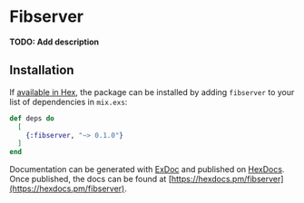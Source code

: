 # Fibserver

**TODO: Add description**

## Installation

If [available in Hex](https://hex.pm/docs/publish), the package can be installed
by adding `fibserver` to your list of dependencies in `mix.exs`:

```elixir
def deps do
  [
    {:fibserver, "~> 0.1.0"}
  ]
end
```

Documentation can be generated with [ExDoc](https://github.com/elixir-lang/ex_doc)
and published on [HexDocs](https://hexdocs.pm). Once published, the docs can
be found at [https://hexdocs.pm/fibserver](https://hexdocs.pm/fibserver).

